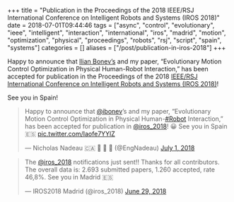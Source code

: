+++
title = "Publication in the Proceedings of the 2018 IEEE/RSJ International Conference on Intelligent Robots and Systems (IROS 2018)"
date = 2018-07-01T09:44:46
tags = ["async", "control", "evolutionary", "ieee", "intelligent", "interaction", "international", "iros", "madrid", "motion", "optimization", "physical", "proceedings", "robots", "rsj", "script", "spain", "systems"]
categories = []
aliases = ["/post/publication-in-iros-2018"]
+++


‪Happy to announce that [Ilian Bonev’s](https://twitter.com/ibonev) and my paper, “Evolutionary Motion Control Optimization in Physical Human-Robot Interaction,” has been accepted for publication in the Proceedings of the 2018 [IEEE/RSJ International Conference on Intelligent Robots and Systems (IROS 2018)](https://www.iros2018.org/)!

See you in Spain!

<!--more-->

<blockquote class="twitter-tweet" data-lang="en"><p lang="en" dir="ltr">Happy to announce that <a href="https://twitter.com/ibonev?ref_src=twsrc%5Etfw">@ibonev</a>’s and my paper, “Evolutionary Motion Control Optimization in Physical Human-<a href="https://twitter.com/hashtag/Robot?src=hash&amp;ref_src=twsrc%5Etfw">#Robot</a> Interaction,” has been accepted for publication in <a href="https://twitter.com/iros_2018?ref_src=twsrc%5Etfw">@iros_2018</a>! 😀 See you in Spain 🇪🇸 <a href="https://t.co/Iaofe7YYlZ">pic.twitter.com/Iaofe7YYlZ</a></p>&mdash; Nicholas Nadeau 🇨🇦 🤖 🧠 🐍 (@EngNadeau) <a href="https://twitter.com/EngNadeau/status/1013405623927627776?ref_src=twsrc%5Etfw">July 1, 2018</a></blockquote>
<script async src="https://platform.twitter.com/widgets.js" charset="utf-8"></script>

<blockquote class="twitter-tweet" data-lang="en"><p lang="en" dir="ltr">The <a href="https://twitter.com/iros_2018?ref_src=twsrc%5Etfw">@iros_2018</a> notifications just sent!! Thanks for all contributors. The overall data is: 2.693 submitted papers, 1.260 accepted, rate 46,8%. See you in Madrid 🇪🇸</p>&mdash; IROS2018 Madrid (@iros_2018) <a href="https://twitter.com/iros_2018/status/1012669565120253953?ref_src=twsrc%5Etfw">June 29, 2018</a></blockquote>
<script async src="https://platform.twitter.com/widgets.js" charset="utf-8"></script>
